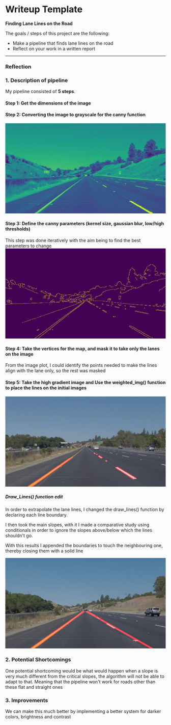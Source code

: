# Writeup Template
**Finding Lane Lines on the Road**

The goals / steps of this project are the following:
* Make a pipeline that finds lane lines on the road
* Reflect on your work in a written report


[//]: # (Image References)

[image1]: ./examples/grayscale.jpg "Grayscale"

---

### Reflection

### 1. Description of pipeline

My pipeline consisted of **5 steps**. 
#### Step 1: Get the dimensions of the image
#### Step 2: Converting the image to grayscale for the canny function
![grayscale img](./test_images/writeupsImgs/output-grayscale.jpg)
#### Step 3: Define the canny parameters (kernel size, gaussian blur, low/high thresholds)
This step was done iteratively with the aim being to find the best parameters to change 
![grayscale img](./test_images/writeupsImgs/output-edges.jpg)
#### Step 4: Take the vertices for the map, and mask it to take only the lanes on the image
From the image plot, I could identify the points needed to make the lines align with the lane only, so the rest was masked
#### Step 5: Take the high gradient image and Use the weighted_img() function to place the lines on the initial images
![Final Img](.\test_images\output-solidYellowLeft.jpg)



##### Draw_Lines() function edit
In order to extrapolate the lane lines, I changed the draw_lines() function by declaring each line boundary.

I then took the main slopes, with it I made a comparative study using conditionals in order to ignore the slopes above/below which the lines shouldn't go.

With this results I appended the boundaries to touch the neighbouring one, thereby closing them with a solid line

![Drawline Img](.\test_images\drawLineOutput\output-solidYellowCurve.jpg)


### 2. Potential Shortcomings
One potential shortcoming would be what would happen when a slope is very much different from the critical slopes, the algorithm will not be able to adapt to that. Meaning that the pipeline won't work for roads other than these flat and straight ones

### 3. Improvements
We can make this much better by implementing a better system for darker colors, brightness and contrast

